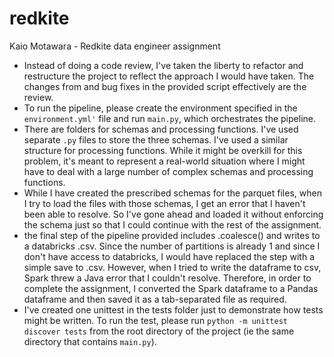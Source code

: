 # redkite
Kaio Motawara - Redkite data engineer assignment

- Instead of doing a code review, I've taken the liberty to refactor and restructure the project to reflect the approach I would have taken. The changes from and bug fixes in the provided script effectively are the review.
- To run the pipeline, please create the environment specified in the `environment.yml'` file and run `main.py`, which orchestrates the pipeline. 
- There are folders for schemas and processing functions. I've used separate `.py` files to store the three schemas. I've used a similar structure for processing functions. While it might be overkill for this problem, it's meant to represent a real-world situation where I might have to deal with a large number of complex schemas and processing functions. 
- While I have created the prescribed schemas for the parquet files, when I try to load the files with those schemas, I get an error that I haven't been able to resolve. So I've gone ahead and loaded it without enforcing the schema just so that I could continue with the rest of the assignment.
- the final step of the pipeline provided includes .coalesce() and writes to a databricks .csv. Since the number of partitions is already 1 and since I don't have access to databricks, I would have replaced the step with a simple save to .csv. 
However, when I tried to write the  dataframe to csv, Spark threw a Java error that I couldn't resolve. Therefore, in order to complete the assignment, I converted the Spark dataframe to a Pandas dataframe and then saved it as a tab-separated file as required.
- I've created one unittest in the tests folder just to demonstrate how tests might be written. To run the test, please run `python -m unittest discover tests` from the root directory of the project (ie the same directory that contains `main.py`).
